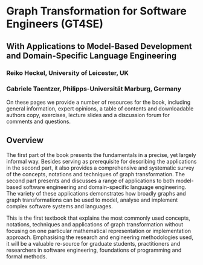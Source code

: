 # Graph Transformation for Software Engineers (GT4SE)
## With Applications to Model-Based Development and Domain-Specific Language Engineering
### Reiko Heckel, University of Leicester, UK
### Gabriele Taentzer, Philipps-Universität Marburg, Germany

On these pages we provide a number of resources for the book, including general information, expert opinions, a table of contents and downloadable authors copy, exercises, lecture slides and a discussion forum for comments and questions.

## Overview

The first part of the book presents the fundamentals in a precise, yet largely informal way. Besides serving as prerequisite for describing the applications in the second part, it also provides a comprehensive and systematic survey of the concepts, notations and techniques of graph transformation. The second part presents and discusses a range of applications to both model-based software engineering and domain-specific language engineering. The variety of these applications demonstrates how broadly graphs and graph transformations can be used to model, analyse and implement complex software systems and languages.

This is the first textbook that explains the most commonly used concepts, notations, techniques and applications of graph transformation without focusing on one particular mathematical representation or implementation approach. Emphasising the research and engineering methodologies used, it will be a valuable re-source for graduate students, practitioners and researchers in software engineering, foundations of programming and formal methods.
